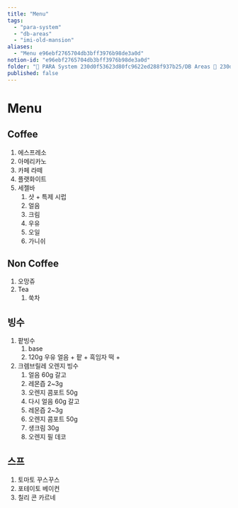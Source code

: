 ```yaml
---
title: "Menu"
tags:
  - "para-system"
  - "db-areas"
  - "imi-old-mansion"
aliases:
  - "Menu e96ebf2765704db3bff3976b98de3a0d"
notion-id: "e96ebf2765704db3bff3976b98de3a0d"
folder: "🚀 PARA System 230d0f53623d80fc9622ed288f937b25/DB Areas 🔲 230d0f53623d812fa0e9f500c4679623/(주) 음 66e9b539f26a4b65b785de77451613c8/imi old mansion 4b7399e9df7949cd8438f8b27b469dc6"
published: false
---
```


# Menu

## Coffee

1. 에스프레소
2. 아메리카노
3. 카페 라떼
4. 플랫화이트
5. 세젤바
   1. 샷 + 특제 시럽
   2. 얼음
   3. 크림
   4. 우유
   5. 오일
   6. 가니쉬

## Non Coffee

1. 오망쥬
2. Tea
   1. 쑥차

## 빙수

1. 팥빙수
   1. base
   2. 120g 우유 얼음 + 팥 + 흑임자 떡 +
2. 크렘브릴레 오렌지 빙수
   1. 얼음 60g 갈고
   2. 레몬즙 2~3g
   3. 오렌지 콤포트 50g
   4. 다시 얼음 60g 갈고
   5. 레몬즙 2~3g
   6. 오렌지 콤포트 50g
   7. 생크림 30g
   8. 오렌지 필 데코

## 스프

1. 토마토 꾸스꾸스
2. 포테이토 베이컨
3. 칠리 콘 카르네
